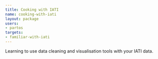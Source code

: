 ```yaml
---
title: Cooking with IATI
name: cooking-with-iati
layout: package
users:
- partos
targets:
- familiar-with-iati
---
```


Learning to use data cleaning and visualisation tools with your IATI data.
